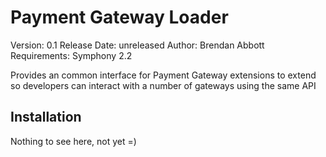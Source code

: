 # Payment Gateway Loader

Version: 0.1
Release Date: unreleased
Author: Brendan Abbott
Requirements: Symphony 2.2

Provides an common interface for Payment Gateway extensions to extend so developers can interact with a number of gateways using the same API

## Installation

Nothing to see here, not yet =)